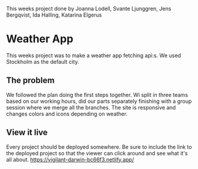 This weeks project done by Joanna Lodell, Svante Ljunggren, Jens Bergqvist, Ida Halling, Katarina Elgerus 


# Weather App

This weeks project was to make a weather app fetching api:s. 
We used Stockholm as the default city. 


## The problem

We followed the plan doing the first steps together. Wi split in three teams based on our working hours, did our parts separately finishing with a group session where we merge all the branches. 
The site is responsive and changes colors and icons depending on weather.

## View it live

Every project should be deployed somewhere. Be sure to include the link to the deployed project so that the viewer can click around and see what it's all about.
https://vigilant-darwin-bc66f3.netlify.app/
